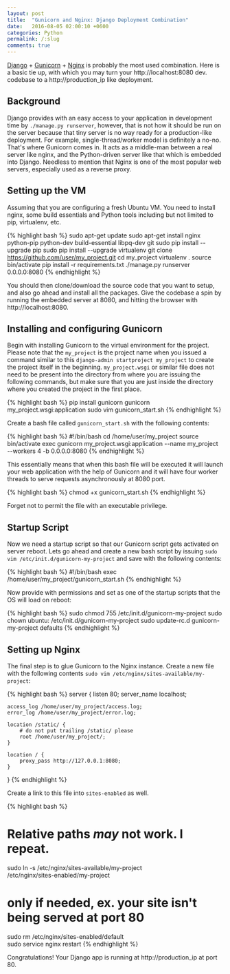 ```yaml
---
layout: post
title:  "Gunicorn and Nginx: Django Deployment Combination"
date:   2016-08-05 02:00:10 +0600
categories: Python
permalink: /:slug
comments: true
---
```

[Django](https://www.djangoproject.com/) + [Gunicorn](http://gunicorn.org/) + [Nginx](https://nginx.org) is probably the most used combination. Here is a basic tie up, with which you may turn your http://localhost:8080 dev. codebase to a http://production_ip like deployment. 

## Background
Django provides with an easy access to your application in development time by `./manage.py runserver`, however, that is not how it should be run on the server because that tiny server is no way ready for a production-like deployment. For example, single-thread/worker model is definitely a no-no. That's where Gunicorn comes in. It acts as a middle-man between a real server like nginx, and the Python-driven server like that which is embedded into Django. Needless to mention that Nginx is one of the most popular web servers, especially used as a reverse proxy.

## Setting up the VM
Assuming that you are configuring a fresh Ubuntu VM. You need to install nginx, some build essentials and Python tools including but not limited to pip, virtualenv, etc. 

{% highlight bash %}
sudo apt-get update
sudo apt-get install nginx python-pip python-dev build-essential libpq-dev git
sudo pip install --upgrade pip 
sudo pip install --upgrade virtualenv 
git clone https://github.com/user/my_project.git
cd my_project
virtualenv .
source bin/activate
pip install -r requirements.txt
./manage.py runserver 0.0.0.0:8080
{% endhighlight %}

You should then clone/download the source code that you want to setup, and also go ahead and install all the packages. Give the codebase a spin by running the embedded server at 8080, and hitting the browser with http://localhost:8080.   

## Installing and configuring Gunicorn
Begin with installing Gunicorn to the virtual environment for the project. Please note that the `my_project` is the project name when you issued a command similar to this `django-admin startproject my_project` to create the project itself in the beginning. `my_project.wsgi` or similar file does not need to be present into the directory from where you are issuing the following commands, but make sure that you are just inside the directory where you created the project in the first place. 

{% highlight bash %}
pip install gunicorn
gunicorn my_project.wsgi:application
sudo vim gunicorn_start.sh
{% endhighlight %}

Create a bash file called `gunicorn_start.sh` with the following contents:

{% highlight bash %}
#!/bin/bash
cd /home/user/my_project
source bin/activate
exec gunicorn my_project.wsgi:application --name my_project \
        --workers 4 -b 0.0.0.0:8080
{% endhighlight %}

This essentially means that when this bash file will be executed it will launch your web application with the help of Gunicorn and it will have four worker threads to serve requests asynchronously at 8080 port.

{% highlight bash %}
chmod +x gunicorn_start.sh
{% endhighlight %}

Forget not to permit the file with an executable privilege. 

## Startup Script

Now we need a startup script so that our Gunicorn script gets activated on server reboot. Lets go ahead and create a new bash script by issuing `sudo vim /etc/init.d/gunicorn-my-project` and save with the following contents: 

{% highlight bash %}
#!/bin/bash
exec /home/user/my_project/gunicorn_start.sh
{% endhighlight %}

Now provide with permissions and set as one of the startup scripts that the OS will load on reboot:

{% highlight bash %}
sudo chmod 755 /etc/init.d/gunicorn-my-project
sudo chown ubuntu: /etc/init.d/gunicorn-my-project
sudo update-rc.d gunicorn-my-project defaults
{% endhighlight %}

## Setting up Nginx

The final step is to glue Gunicorn to the Nginx instance. Create a new file with the following contents `sudo vim /etc/nginx/sites-available/my-project`:

{% highlight bash %}
server {
    listen 80;
    server_name localhost;

    access_log /home/user/my_project/access.log;
    error_log /home/user/my_project/error.log;

    location /static/ {
        # do not put trailing /static/ please
        root /home/user/my_project/; 
    }

    location / {
        proxy_pass http://127.0.0.1:8080;
    }
}
{% endhighlight %}

Create a link to this file into `sites-enabled` as well.

{% highlight bash %}
# Relative paths _may_ not work. I repeat.
sudo ln -s /etc/nginx/sites-available/my-project \
        /etc/nginx/sites-enabled/my-project

# only if needed, ex. your site isn't being served at port 80
sudo rm /etc/nginx/sites-enabled/default    
sudo service nginx restart
{% endhighlight %}

Congratulations! Your Django app is running at http://production_ip at port 80.